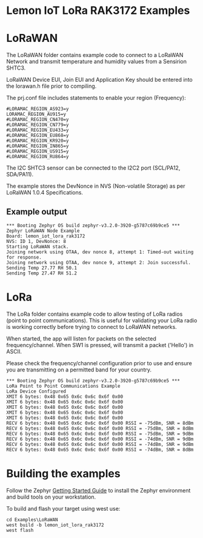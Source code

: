 # Lemon IoT LoRa RAK3172 Examples

# LoRaWAN

The LoRaWAN folder contains example code to connect to a LoRaWAN Network and transmit temperature and humidity values from a Sensirion SHTC3.

LoRaWAN Device EUI, Join EUI and Application Key should be entered into the lorawan.h file prior to compiling. 

The prj.conf file includes statements to enable your region (Frequency):

```
#LORAMAC_REGION_AS923=y
LORAMAC_REGION_AU915=y
#LORAMAC_REGION_CN470=y
#LORAMAC_REGION_CN779=y
#LORAMAC_REGION_EU433=y
#LORAMAC_REGION_EU868=y
#LORAMAC_REGION_KR920=y
#LORAMAC_REGION_IN865=y
#LORAMAC_REGION_US915=y
#LORAMAC_REGION_RU864=y
```

The I2C SHTC3 sensor can be connected to the I2C2 port (SCL/PA12, SDA/PA11).

The example stores the DevNonce in NVS (Non-volatile Storage) as per LoRaWAN 1.0.4 Specifications.

## Example output

```
*** Booting Zephyr OS build zephyr-v3.2.0-3920-g5787c69b9ce5 ***
Zephyr LoRaWAN Node Example
Board: lemon_iot_lora_rak3172
NVS: ID 1, DevNonce: 8
Starting LoRaWAN stack.
Joining network using OTAA, dev nonce 8, attempt 1: Timed-out waiting for response.
Joining network using OTAA, dev nonce 9, attempt 2: Join successful.
Sending Temp 27.77 RH 50.1
Sending Temp 27.47 RH 51.2
```

# LoRa

The LoRa folder contains example code to allow testing of LoRa radios (point to point communications). This is useful for validating your LoRa radio is working correctly before trying to connect to LoRaWAN networks.

When started, the app will listen for packets on the selected frequency/channel. When SW1 is pressed, will transmit a packet ('Hello') in ASCII. 

Please check the frequency/channel configuration prior to use and ensure you are transmitting on a permitted band for your country. 

```
*** Booting Zephyr OS build zephyr-v3.2.0-3920-g5787c69b9ce5 ***
LoRa Point to Point Communications Example
LoRa Device Configured
XMIT 6 bytes: 0x48 0x65 0x6c 0x6c 0x6f 0x00
XMIT 6 bytes: 0x48 0x65 0x6c 0x6c 0x6f 0x00
XMIT 6 bytes: 0x48 0x65 0x6c 0x6c 0x6f 0x00
XMIT 6 bytes: 0x48 0x65 0x6c 0x6c 0x6f 0x00
XMIT 6 bytes: 0x48 0x65 0x6c 0x6c 0x6f 0x00
RECV 6 bytes: 0x48 0x65 0x6c 0x6c 0x6f 0x00 RSSI = -75dBm, SNR = 8dBm
RECV 6 bytes: 0x48 0x65 0x6c 0x6c 0x6f 0x00 RSSI = -75dBm, SNR = 8dBm
RECV 6 bytes: 0x48 0x65 0x6c 0x6c 0x6f 0x00 RSSI = -75dBm, SNR = 9dBm
RECV 6 bytes: 0x48 0x65 0x6c 0x6c 0x6f 0x00 RSSI = -74dBm, SNR = 9dBm
RECV 6 bytes: 0x48 0x65 0x6c 0x6c 0x6f 0x00 RSSI = -74dBm, SNR = 9dBm
RECV 6 bytes: 0x48 0x65 0x6c 0x6c 0x6f 0x00 RSSI = -74dBm, SNR = 8dBm
```

# Building the examples

Follow the Zephyr [Getting Started Guide](https://docs.zephyrproject.org/3.2.0/develop/getting_started/index.html) to install the Zephyr environment and build tools on your workstation. 

To build and flash your target using west use:

```
cd Examples\LoRaWAN
west build -b lemon_iot_lora_rak3172
west flash 
```
